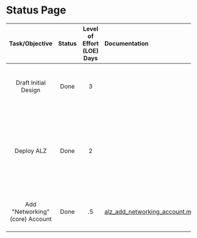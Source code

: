 # Status Page

Task/Objective       | Status | Level of Effort (LOE) <BR> Days | Documentation | Notes
:-------------------:|:------:|:-------------------------------:|:--------------|:------
Draft Initial Design | Done   | 3                               |               | Scope initial AWS configuration and on-prem environment
Deploy ALZ | Done | 2 | | AWS ProServe or Account Team should deploy ALZ for customers <BR> Still working on a publicly consumable repo for this
Add "Networking" (core) Account | Done | .5 | [alz_add_networking_account.md](lz_add_networking_account.md) | You need to add "core" accounts via the ALZ manifest


